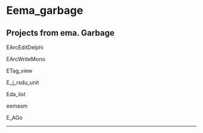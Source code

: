 # Eema_garbage

  Projects from ema. Garbage 
----------------------------------
  EArcEditDelphi
  
  EArcWriteMono

  ETag_view

  E_j_rsdu_unit

  Eda_list

  eemasm
  
  E_AGo

-----------------------------------  
